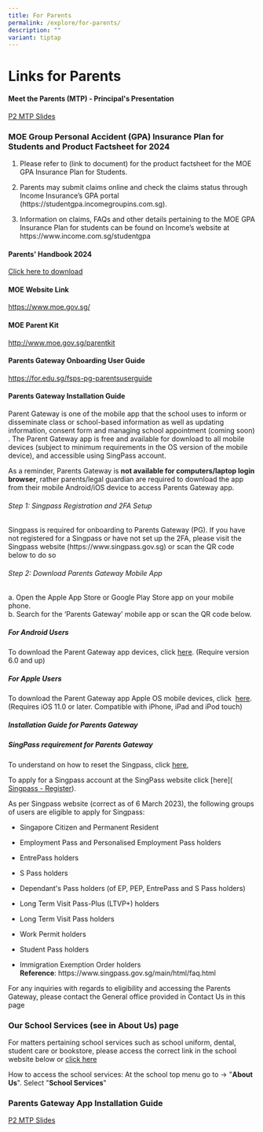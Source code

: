 ```yaml
---
title: For Parents
permalink: /explore/for-parents/
description: ""
variant: tiptap
---
```

<h1>Links for Parents</h1>
<h4>Meet the Parents (MTP) - Principal's Presentation</h4>
<p><a href="/files/Principal_Slides___P2_MTP.pdf" rel="noopener noreferrer nofollow" target="_blank">P2 MTP Slides</a>
</p>
<p></p>
<h3>MOE Group Personal Accident (GPA) Insurance Plan for Students and Product Factsheet for 2024</h3>
<ol data-tight="true" class="tight">
<li>
<p>Please refer to (link to document) for the product factsheet for the MOE
GPA Insurance Plan for Students.</p>
</li>
<li>
<p>Parents may submit claims online and check the claims status through Income
Insurance’s GPA portal (<a rel="noopener noreferrer nofollow" target="_blank">https://studentgpa.incomegroupins.com.sg</a>).</p>
</li>
<li>
<p>Information on claims, FAQs and other details pertaining to the MOE GPA
Insurance Plan for students can be found on Income’s website at <a rel="noopener noreferrer nofollow" target="_blank">https://www.income.com.sg/studentgpa</a>
</p>
</li>
</ol>
<p></p>
<p></p>
<h4>Parents' Handbook 2024</h4>
<p><a href="/files/Fengshan%20Document%20Links/Parents%20Handbook/Parents__Handbook_2024.pdf" rel="noopener noreferrer nofollow" target="_blank">Click here to download</a>
</p>
<h4>MOE Website Link</h4>
<p><a href="https://www.moe.gov.sg/" rel="noopener noreferrer nofollow" target="_blank">https://www.moe.gov.sg/</a>
</p>
<h4>MOE Parent Kit</h4>
<p><a href="http://www.moe.gov.sg/parentkit" rel="noopener noreferrer nofollow" target="_blank">http://www.moe.gov.sg/parentkit</a>
</p>
<h4>Parents Gateway Onboarding User Guide</h4>
<p><a href="https://for.edu.sg/fsps-pg-parentsuserguide" rel="noopener noreferrer nofollow" target="_blank">https://for.edu.sg/fsps-pg-parentsuserguide</a>
</p>
<h4>Parents Gateway Installation Guide</h4>
<p>Parent Gateway is one of the mobile app that the school uses to inform&nbsp;or
disseminate class or school-based information as well as updating information,
consent form and managing school appointment (coming soon) . The Parent
Gateway app is free and available for download to all mobile devices (subject
to minimum requirements in the OS version of the mobile device), and accessible
using SingPass account.</p>
<p>As a reminder, Parents Gateway is <strong>not available for computers/laptop login browser</strong>,
rather parents/legal guardian are required to download the app from their
mobile Android/iOS device to access Parents Gateway app.</p>
<h6>Step 1: Singpass Registration and 2FA Setup</h6>
<p>Singpass is required for onboarding to Parents Gateway (PG). If you have
not registered for a Singpass or have not set up the 2FA, please visit
the Singpass website (https://www.singpass.gov.sg) or scan the QR code
below to do so</p>
<h6>Step 2: Download Parents Gateway Mobile App</h6>
<p>a. Open the Apple App Store or Google Play Store app on your mobile phone.
<br>b. Search for the ‘Parents Gateway’ mobile app or scan the QR code below.</p>
<h5>For Android Users</h5>
<p>To download the Parent Gateway app devices, click&nbsp;<a href="https://play.google.com/store/apps/details?id=com.moe.pgp&amp;hl=en_SG" rel="noopener noreferrer nofollow" target="_blank">here</a>.
(Require version 6.0 and up)</p>
<h5>For Apple Users</h5>
<p>To download the Parent Gateway app Apple OS mobile devices, click&nbsp;
<a href="https://apps.apple.com/sg/app/parents-gateway/id1267198708" rel="noopener noreferrer nofollow" target="_blank">here</a>. (Requires iOS 11.0 or later. Compatible with iPhone, iPad and
iPod touch)</p>
<h5>Installation Guide for Parents Gateway</h5>
<h5>SingPass requirement for Parents Gateway</h5>
<p>To understand on how to reset the Singpass, click&nbsp;<a href="https://www.singpass.gov.sg/home/ui/online-reset-password/user-detail" rel="noopener noreferrer nofollow" target="_blank">here</a>,</p>
<p>To apply for a Singpass account at the SingPass website click&nbsp;[here](
<a href="https://www.singpass.gov.sg/home/ui/register/instructions" rel="noopener noreferrer nofollow" target="_blank">Singpass - Register</a>).&nbsp;</p>
<p>As per Singpass website (correct as of 6 March 2023), the following groups
of users are eligible to apply for Singpass:</p>
<ul data-tight="true" class="tight">
<li>
<p>Singapore Citizen and Permanent Resident</p>
</li>
<li>
<p>Employment Pass and Personalised Employment Pass holders</p>
</li>
<li>
<p>EntrePass holders</p>
</li>
<li>
<p>S Pass holders</p>
</li>
<li>
<p>Dependant's Pass holders (of EP, PEP, EntrePass and S Pass holders)</p>
</li>
<li>
<p>Long Term Visit Pass-Plus (LTVP+) holders</p>
</li>
<li>
<p>Long Term Visit Pass holders</p>
</li>
<li>
<p>Work Permit holders</p>
</li>
<li>
<p>Student Pass holders</p>
</li>
<li>
<p>Immigration Exemption Order holders
<br><strong>Reference</strong>: https://www.singpass.gov.sg/main/html/faq.html</p>
</li>
</ul>
<p>For any inquiries with regards to eligibility and accessing the Parents
Gateway, please contact the General office provided in Contact Us in this
page</p>
<h3>Our School Services (see in About Us) page</h3>
<p>For matters pertaining school services such as school uniform, dental,
student care or bookstore, please access the correct link in the school
website below or <a href="https://www.fengshanpri.moe.edu.sg/explore/for-parents/school-vendor-contacts/" rel="noopener noreferrer nofollow" target="_blank">click here</a>
</p>
<p>How to access the school services: At the school top menu go to -&gt;
"<strong>About Us</strong>". Select "<strong>School Services</strong>"</p>
<h3>Parents Gateway App Installation Guide</h3>
<p><a href="/files/Principal_Slides___P2_MTP.pdf" rel="noopener noreferrer nofollow" target="_blank">P2 MTP Slides</a>
</p>